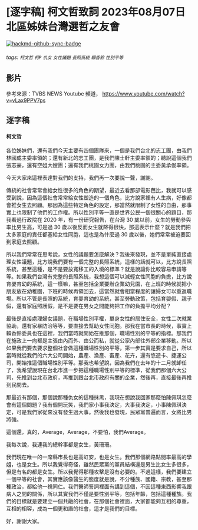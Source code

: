 # [逐字稿] 柯文哲致詞 2023年08月07日 北區姊妹台灣選哲之友會

[![hackmd-github-sync-badge](https://hackmd.io/g_EKt_5sRpiFi7F-kCtZPA/badge)](https://hackmd.io/g_EKt_5sRpiFi7F-kCtZPA)


###### tags: `柯文哲` `柯P` `仇女` `女性議題` `長照系統` `賴香鈴` `性別平等`

## 影片

參考來源：TVBS NEWS Youtube 頻道， https://www.youtube.com/watch?v=vLax9PPV7ps


## 逐字稿

#### 柯文哲

各位姊妹們，還有我們今天主要有四個團隊來，一個是我們台北的志工團，由我們林國成主委率領的；還有新北的志工團，是我們陳士軒主委率領的；聽說這個我們張志豪，還有空姐大嫂團；還有我們桃園女力團，由我們桃園的主委黃承俊率領。

今天大家來這裡表達對我們的支持，我們再一次要說一聲，謝謝。

傳統的社會常常會給女性很多的角色的期望，最近去看那部電影芭比，我就可以感受到說，因為這個社會常常給女性塑造的一個角色，比方說家裡有人生病，好像都會推女生去照顧。那因為這些特定角色的設定，那當然就限制了女性的自由，那事實上也限制了他們的工作權。所以性別平等一直是世界公民一個很關心的題目，那我看過行政院在 2020 年，有一份研究報告，在台灣 30 歲以前，女生的勞動參與率比男生高，可是過 30 歲以後反而女生就降得很快，那這表示什麼？就是我們把太多家庭的責任都塞給女性同胞，這也是為什麼過 30 歲以後，她們常常被迫要回到家庭去照顧。

所以我們常常在思考說，女性的議題要怎麼解決？我後來發現，並不是單純直接處理女性議題，比方說我們要有一個完整的長照系統，這樣的話就可以，比方說長照系統，甚至這種，是不是要放寬移工的入境的標準？就是說讓你比較容易申請等等。如果我們台灣有完整的長照系統，我想這個可以減輕女性同胞的負擔，比方說育嬰育幼的系統，這一樣嘛，甚至包括企業要辦企業幼兒園，在上班的時候就把小朋友放在幼稚園，下班的時候再領回去，這當然就會相當程度的讓婦女可以重返職場。所以不管是長照的系統，育嬰育幼的系統，甚至勞動政策，包括育嬰假、親子假，還有家庭照護假，是不是要在男女之間能夠把工作的負擔平均分配？

最後是直接處理婦女議題，在職場性別平權，單身女性的居住安全，女性二次就業協助，還有家暴防治等等，要直接去幫助女性同胞。那我在當市長的時候，事實上賴香鈴委員也在這裡，我們當時就開始在推那個，職場性別的平等的指標。那我們在施政上一向都是主張由內而外、由公而私，就從公家內部往外部企業移動。所以如果我們要去要求整個社會做這種職場性別的平等，第一步其實是要求自己，所以當時就從我們的六大公司開始，農產、漁產、畜產、花卉，還有悠遊卡、捷運公司，開始推這個職場性別平等。那我也希望說，因為我們在去年的十二月就卸任了，我希望說現在台北市進一步把這種職場性別平等的標準，從我們那個六大公司，先推到台北市政府，再推到跟台北市政府有關的企業，然後再，直接最後再推到民間去。

那最近有那個，那個說那種仇女的這種抹黑，我現在想說我回家那麼怕陳佩琪怎麼會有這個問題？我有個開玩笑，我們家小事我決定，大事我決定，小事陳佩琪決定，可是我們家從來沒有發生過大事。然後我也發現，民眾黨普遍而言，女將比男將強。

這個還，真的，Average，Average，不要怕，我們Average。

我每次說，我連我的總幹事都是女生，黃珊珊。

我們現在唯一的一席縣市長也是高虹安，也是女生。我們那個網路點閱率最高的學姐，也是女生。所以我覺得奇怪，雖然民眾黨的黨員結構還是男生比女生多很多，但是有名的都是女生。所以我覺得那種攻擊是沒有必要的。不過這樣，我們要建立一個平等的社會，其實應該像醫生的態度就是說，不分種族、國籍、宗教，甚至那種政治，都給他一視同仁。我們醫師誓詞裡面有講到這個，不因這種東西影響我跟病人之間的關係，所以其實我們不僅是要性別平等，包括年齡，包括這種種族。我們的目標就是要建立一個共融的社會，在那個社會裡面，大家都能夠互相的尊重，互相的相容，成為一個更和諧的社會，這才是我們的目標。

好，謝謝大家。